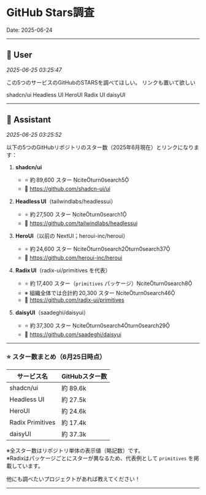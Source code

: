 # GitHub Stars調査

Date: 2025-06-24

---

## 👤 User
*2025-06-25 03:25:47*

この5つのサービスのGitHubのSTARSを調べてほしい。 リンクも置いて欲しい

shadcn/ui
Headless UI
HeroUI
Radix UI
daisyUI

---

## 🤖 Assistant
*2025-06-25 03:25:52*

以下の5つのGitHubリポジトリのスター数（2025年6月現在）とリンクになります：

1. **shadcn/ui**  
   - ⭐ 約 89,600 スター citeturn0search5  
   - 🔗 https://github.com/shadcn-ui/ui

2. **Headless UI**（tailwindlabs/headlessui）  
   - ⭐ 約 27,500 スター citeturn0search1  
   - 🔗 https://github.com/tailwindlabs/headlessui

3. **HeroUI**（以前の NextUI；heroui-inc/heroui）  
   - ⭐ 約 24,600 スター citeturn0search2turn0search37  
   - 🔗 https://github.com/heroui-inc/heroui

4. **Radix UI**（radix-ui/primitives を代表）  
   - ⭐ 約 17,400 スター（`primitives` パッケージ）citeturn0search8  
   - ※ 組織全体では合計約 20,300 スター citeturn0search46  
   - 🔗 https://github.com/radix-ui/primitives

5. **daisyUI**（saadeghi/daisyui）  
   - ⭐ 約 37,300 スター citeturn0search4turn0search29  
   - 🔗 https://github.com/saadeghi/daisyui

---

### ⭐ スター数まとめ（6月25日時点）
| サービス名      | GitHubスター数 |
|----------------|----------------|
| shadcn/ui      | 約 89.6k       |
| Headless UI    | 約 27.5k       |
| HeroUI         | 約 24.6k       |
| Radix Primitives | 約 17.4k     |
| daisyUI        | 約 37.3k       |

※全スター数はリポジトリ単体の表示値（略記数）です。  
※Radixはパッケージごとにスターが異なるため、代表例として `primitives` を掲載しています。

他にも調べたいプロジェクトがあれば教えてください！

---

